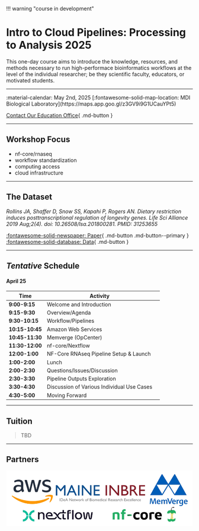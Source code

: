 !!! warning "course in development"

# Intro to Cloud Pipelines: Processing to Analysis 2025

This one-day course aims to introduce the knowledge, resources, and methods necessary to run high-performace bioinformatics workflows at the level of the individual researcher; be they scientific faculty, educators, or motivated students. 

---

<div class="grid cards" markdown>
 :material-calendar: May 2nd, 2025      
 [:fontawesome-solid-map-location: MDI Biological Laboratory](https://maps.app.goo.gl/z3GV9i9G1UCauYPt5)
</div>

<!-- Hidden
[Apply Now](https://labcentral.mdibl.org/programs/view/660){ .md-button .md-button--primary }
[Contact Our Education Office](https://mdibl.org/education/contact-education/){ .md-button }
-->

[Contact Our Education Office](https://mdibl.org/education/contact-education/){ .md-button }

---

## Workshop Focus
- nf-core/rnaseq
- workflow standardization
- computing access
- cloud infrastructure

---

## The Dataset 

*Rollins JA, Shaffer D, Snow SS, Kapahi P, Rogers AN. Dietary restriction induces posttranscriptional regulation of longevity genes. Life Sci Alliance 2019 Aug;2(4). doi: 10.26508/lsa.201800281. PMID: 31253655*

[:fontawesome-solid-newspaper: Paper](supplementalFiles/jrollins2019_paper.pdf){ .md-button .md-button--primary } [:fontawesome-solid-database: Data](https://www.ncbi.nlm.nih.gov/geo/query/acc.cgi?acc=GSE119485){ .md-button  }

---
## *Tentative* Schedule 

#### **April 25**

| Time        | Activity                                                   |  |
|-------------|------------------------------------------------------------|--|
| **9:00-9:15** | Welcome and Introduction                                 |  |
| **9:15-9:30** | Overview/Agenda                                          |  |
| **9:30-10:15** | Workflow/Pipelines                                      |  |
| **10:15-10:45** | Amazon Web Services                                    |  |
| **10:45-11:30** | Memverge (OpCenter)                                    |  |
| **11:30-12:00** | nf-core/Nextflow                                       |  |
| **12:00-1:00** | NF-Core RNAseq Pipeline Setup & Launch                  |  |
| **1:00-2:00** | Lunch                                                    |  |
| **2:00-2:30** | Questions/Issues/Discussion                              |  |
| **2:30-3:30** | Pipeline Outputs Exploration                             |  |
| **3:30-4:30** | Discussion of Various Individual Use Cases               |  |
| **4:30-5:00** | Moving Forward                                           |  |

<!--
| Time | Activity | Presenter |
|------|-----------|-----------|
| **9:00-9:15 AM** | Welcome and Introduction | Joel |
| **9:15-9:30 AM** | Overview/Agenda | Joel |
| **9:30-10:15 AM** | Workflow/Pipelines | Heath |
| **10:15-10:45 AM** | Amazon Web Services | Ryan |
| **10:45-11:30 AM** | Memverge (OpCenter) | Sateesh? |
| **11:30 AM-12:00 PM** | NF-Core/Nextflow | Riley |
| **12:00-12:10 PM** | Experiment Overview | Heath |
| **12:10-1:00 PM** | NF-Core RNAseq Pipeline Setup & Launch | Ryan |
| **1:00-2:00 PM** | Lunch | - |
| **2:00-2:30 PM** | Questions/Issues/Discussion | Heath |
| **2:30-3:30 PM** | Pipeline Outputs Exploration | Heath |
| **3:30-4:30 PM** | Discussion of Various Individual Use Cases | TBD |
| **4:30-5:00 PM** | Resources for Further Interest/Deeper Detail (How we can help as INBRE hub) | TBD |
-->

---
## Tuition

> TBD

---

## Partners

![Partners](images/Partners.png)